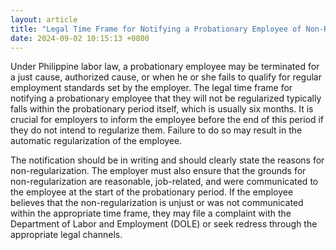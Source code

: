 ```yaml
---
layout: article
title: "Legal Time Frame for Notifying a Probationary Employee of Non-Regularization"
date: 2024-09-02 10:15:13 +0800
---
```


<p>Under Philippine labor law, a probationary employee may be terminated for a just cause, authorized cause, or when he or she fails to qualify for regular employment standards set by the employer. The legal time frame for notifying a probationary employee that they will not be regularized typically falls within the probationary period itself, which is usually six months. It is crucial for employers to inform the employee before the end of this period if they do not intend to regularize them. Failure to do so may result in the automatic regularization of the employee.</p><p>The notification should be in writing and should clearly state the reasons for non-regularization. The employer must also ensure that the grounds for non-regularization are reasonable, job-related, and were communicated to the employee at the start of the probationary period. If the employee believes that the non-regularization is unjust or was not communicated within the appropriate time frame, they may file a complaint with the Department of Labor and Employment (DOLE) or seek redress through the appropriate legal channels.</p>